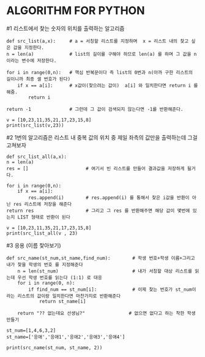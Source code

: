 # ALGORITHM FOR PYTHON


#1 리스트에서 찿는 숫자의 위치를 출력하는 알고리즘

    def src_list(a,x):     # a = 서칭할 리스트를 지정하며  x = 리스트 내의 찿고 싶은 값을 지정한다.
    n = len(a)             # list의 길이를 구해야 하므로 len(a) 를 하며 그 값을 n 이라는 변수에 저장한다.
    
    for i in range(0,n):   # 핵심 반복문이다 즉 list의 0번과 n(아까 구한 리스트의 길이니까 최종 셀 번호가 된다)
        if x == a[i]:      # x값이(찿으려는 값이)  a[i] 와 일치한다면 return i 를 해줌.
            return i
            
    return -1              # 그런데 그 값이 검색되지 않는다면 -1를 반환해준다.
    
    v = [10,23,11,35,21,17,23,15,8]
    print(src_list(v,23))

#2 1번의 알고리즘은 리스트 내 중복 값의 위치 중 제일 좌측의 값만을 출력하는데 그걸 고쳐보자

    def src_list_all(a,x):
    n = len(a)
    res = []                     # 여기서 빈 리스트를 만들어 결과값을 저장하게 될거다.

    for i in range(0,n):
        if x == a[i]:
            res.append(i)        # res.append(i) 를 통해서 찿은 i값을 반환이 아닌 res 리스트에 저장을 해준다
    return res                   # 그리고 그 res 를 반환해주면 해당 값이 몇번에 있는지 LIST 형태로 반환이 된다
    
    v = [10,23,11,35,21,17,23,15,8]
    print(src_list_all(v , 23)

#3 응용 (이름 찿아보기)

    def src_name(st_num,st_name,find_num):        # 학생 번호+학생 이름+그리고 내가 찿을 학생의 번호 를 지정해준다
        n = len(st_num)                           # 내가 서칭할 대상 리스트를 읽는데 우선 학생 번호를 읽는다 (1:1) 로 대응
        for i in range(0, n):
            if find_num == st_num[i]:             # 이제 찿는 번호가 st_num이라는 리스트의 값이랑 일치한다면 마찬가지로 반환해준다
                return st_name[i]
        
        return "?? 없는데요 선생님?"                # 없으면 없다고 하는 착한 학생 만들기
    
    st_num=[1,4,6,3,2]
    st_name=['응애','응애1','응애2','응애3','응애4']
    
    print(src_name(st_num, st_name, 2))
    
